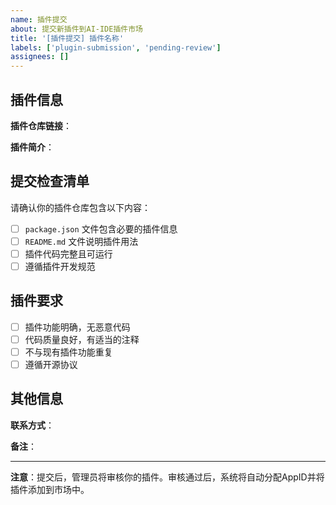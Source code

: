 ```yaml
---
name: 插件提交
about: 提交新插件到AI-IDE插件市场
title: '[插件提交] 插件名称'
labels: ['plugin-submission', 'pending-review']
assignees: []
---
```


## 插件信息

**插件仓库链接**：
<!-- 请提供你的插件GitHub仓库链接，例如：https://github.com/username/plugin-name -->

**插件简介**：
<!-- 简单描述你的插件功能 -->

## 提交检查清单

请确认你的插件仓库包含以下内容：

- [ ] `package.json` 文件包含必要的插件信息
- [ ] `README.md` 文件说明插件用法
- [ ] 插件代码完整且可运行
- [ ] 遵循插件开发规范

## 插件要求

- [ ] 插件功能明确，无恶意代码
- [ ] 代码质量良好，有适当的注释
- [ ] 不与现有插件功能重复
- [ ] 遵循开源协议

## 其他信息

**联系方式**：
<!-- 可选：提供联系方式以便沟通 -->

**备注**：
<!-- 任何其他需要说明的信息 -->

---

**注意**：提交后，管理员将审核你的插件。审核通过后，系统将自动分配AppID并将插件添加到市场中。
